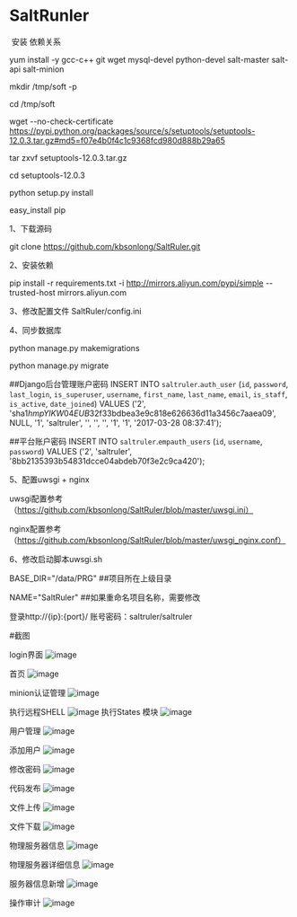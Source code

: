 # SaltRunler

 安装 依赖关系
 
 yum install -y gcc-c++ git wget mysql-devel python-devel salt-master salt-api salt-minion 

mkdir /tmp/soft -p 

cd /tmp/soft 

wget --no-check-certificate https://pypi.python.org/packages/source/s/setuptools/setuptools-12.0.3.tar.gz#md5=f07e4b0f4c1c9368fcd980d888b29a65 

tar zxvf setuptools-12.0.3.tar.gz 

cd setuptools-12.0.3 

python setup.py install 

easy_install pip  

1、下载源码

git clone https://github.com/kbsonlong/SaltRuler.git

2、安装依赖

pip install -r requirements.txt -i http://mirrors.aliyun.com/pypi/simple  --trusted-host mirrors.aliyun.com


3、修改配置文件 SaltRuler/config.ini


4、同步数据库

python manage.py makemigrations

python manage.py migrate

##Django后台管理账户密码
INSERT INTO `saltruler`.`auth_user` (`id`, `password`, `last_login`, `is_superuser`, `username`, `first_name`, `last_name`, `email`, `is_staff`, `is_active`, `date_joined`) VALUES ('2', 'sha1$hmpYlKW04EUB$32f33bdbea3e9c818e626636d11a3456c7aaea09', NULL, '1', 'saltruler', '', '', '', '1', '1', '2017-03-28 08:37:41');

##平台账户密码
INSERT INTO `saltruler`.`empauth_users` (`id`, `username`, `password`) VALUES ('2', 'saltruler', '8bb2135393b54831dcce04abdeb70f3e2c9ca420');


5、配置uwsgi + nginx

uwsgi配置参考（https://github.com/kbsonlong/SaltRuler/blob/master/uwsgi.ini）

nginx配置参考（https://github.com/kbsonlong/SaltRuler/blob/master/uwsgi_nginx.conf）


6、修改启动脚本uwsgi.sh

BASE_DIR="/data/PRG"         ##项目所在上级目录

NAME="SaltRuler"             ##如果重命名项目名称，需要修改

登录http://{ip}:{port}/
账号密码：saltruler/saltruler

#截图


login界面
![image](https://github.com/kbsonlong/SaltRuler/blob/master/screenshots/login.jpg)

首页
![image](https://github.com/kbsonlong/SaltRuler/blob/master/screenshots/home.png)

minion认证管理
![image](https://github.com/kbsonlong/SaltRuler/blob/master/screenshots/minion_auth_man.png)



执行远程SHELL
![image](https://github.com/kbsonlong/SaltRuler/blob/master/screenshots/command.png)
执行States 模块
![image](https://github.com/kbsonlong/SaltRuler/blob/master/screenshots/STATES_Modules.png)

用户管理
![image](https://github.com/kbsonlong/SaltRuler/blob/master/screenshots/userinfo.png)

添加用户
![image](https://github.com/kbsonlong/SaltRuler/blob/master/screenshots/useradd.png)

修改密码
![image](https://github.com/kbsonlong/SaltRuler/blob/master/screenshots/userchange.png)


代码发布
![image](https://github.com/kbsonlong/SaltRuler/blob/master/screenshots/svn.png)

文件上传
![image](https://github.com/kbsonlong/SaltRuler/blob/master/screenshots/uploadfile.png)

文件下载
![image](https://github.com/kbsonlong/SaltRuler/blob/master/screenshots/downloadfile.png)



物理服务器信息
![image](https://github.com/kbsonlong/SaltRuler/blob/master/screenshots/physical_server_info.png)

物理服务器详细信息
![image](https://github.com/kbsonlong/SaltRuler/blob/master/screenshots/physical_server_details_info.png)

服务器信息新增
![image](https://github.com/kbsonlong/SaltRuler/blob/master/screenshots/server_info_add.png)


操作审计
![image](https://github.com/kbsonlong/SaltRuler/blob/master/screenshots/shenji.png)


